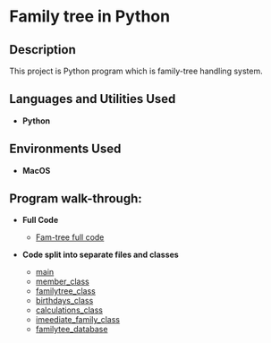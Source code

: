 <h1>Family tree in Python</h1>


<h2>Description</h2> This project is Python program which is family-tree handling system.
<br />


<h2>Languages and Utilities Used</h2>

- <b>Python</b> 

<h2>Environments Used </h2>

- <b>MacOS</b>

<h2>Program walk-through:</h2>

- <b>Full Code </b>
  - [Fam-tree full code](https://github.com/levnnaz/Family-tree-in-Python-/blob/main/Coursework_1_full_code.py)

- <b> Code split into separate files and classes</b>
  - [main](https://github.com/levnnaz/Family-tree-in-Python-/blob/main/main.py)
  - [member_class](https://github.com/levnnaz/Family-tree-in-Python-/blob/main/member_class.py)
  - [familytree_class](https://github.com/levnnaz/Family-tree-in-Python-/blob/main/familytree_class.py)
  - [birthdays_class](https://github.com/levnnaz/Family-tree-in-Python-/blob/main/birthdays_class.py)
  - [calculations_class](https://github.com/levnnaz/Family-tree-in-Python-/blob/main/calculations_class.py)
  - [imeediate_family_class](https://github.com/levnnaz/Family-tree-in-Python-/blob/main/immediate_family_class.py)
  - [familytee_database](https://github.com/levnnaz/Family-tree-in-Python-/blob/main/familytree_database.py)
  

